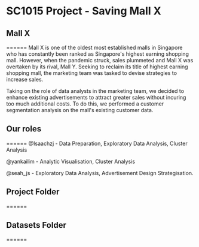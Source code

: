 # SC1015 Project - Saving Mall X
## Mall X
======
Mall X is one of the oldest most established malls in Singapore who has constantly been ranked as Singapore's highest earning shopping mall. 
However, when the pandemic struck, sales plummeted and Mall X was overtaken by its rival, Mall Y. Seeking to reclaim its title of highest earning shopping mall, the marketing team was tasked to devise strategies to increase sales.

Taking on the role of data analysts in the marketing team, we decided to enhance existing advertisements to attract greater sales without incuring too much additional costs. To do this, we performed a customer segmentation analysis on the mall's existing customer data.

## Our roles
======
@Isaachzj - Data Preparation, Exploratory Data Analysis, Cluster Analysis

@yankailim - Analytic Visualisation, Cluster Analysis

@seah_js - Exploratory Data Analysis, Advertisement Design Strategisation.


## Project Folder
======


## Datasets Folder
======



